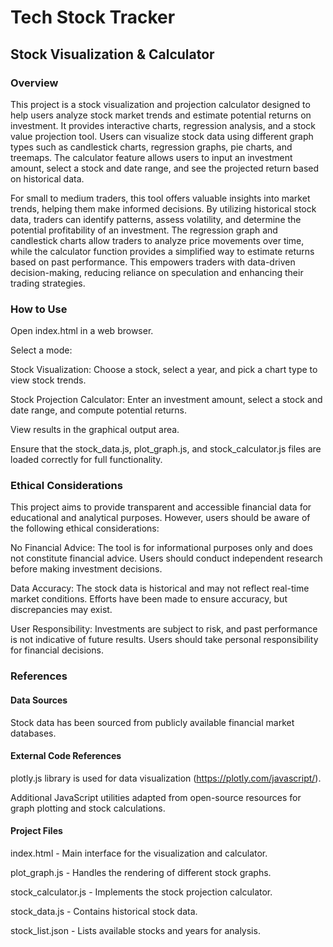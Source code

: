 # Tech Stock Tracker
## Stock Visualization & Calculator
 
### Overview

This project is a stock visualization and projection calculator designed to help users analyze stock market trends and estimate potential returns on investment. It provides interactive charts, regression analysis, and a stock value projection tool. Users can visualize stock data using different graph types such as candlestick charts, regression graphs, pie charts, and treemaps. The calculator feature allows users to input an investment amount, select a stock and date range, and see the projected return based on historical data.

For small to medium traders, this tool offers valuable insights into market trends, helping them make informed decisions. By utilizing historical stock data, traders can identify patterns, assess volatility, and determine the potential profitability of an investment. The regression graph and candlestick charts allow traders to analyze price movements over time, while the calculator function provides a simplified way to estimate returns based on past performance. This empowers traders with data-driven decision-making, reducing reliance on speculation and enhancing their trading strategies.

### How to Use

Open index.html in a web browser.

Select a mode:

Stock Visualization: Choose a stock, select a year, and pick a chart type to view stock trends.

Stock Projection Calculator: Enter an investment amount, select a stock and date range, and compute potential returns.

View results in the graphical output area.

Ensure that the stock_data.js, plot_graph.js, and stock_calculator.js files are loaded correctly for full functionality.

### Ethical Considerations

This project aims to provide transparent and accessible financial data for educational and analytical purposes. However, users should be aware of the following ethical considerations:

No Financial Advice: The tool is for informational purposes only and does not constitute financial advice. Users should conduct independent research before making investment decisions.

Data Accuracy: The stock data is historical and may not reflect real-time market conditions. Efforts have been made to ensure accuracy, but discrepancies may exist.

User Responsibility: Investments are subject to risk, and past performance is not indicative of future results. Users should take personal responsibility for financial decisions.

### References

#### Data Sources

Stock data has been sourced from publicly available financial market databases.

#### External Code References

plotly.js library is used for data visualization (https://plotly.com/javascript/).

Additional JavaScript utilities adapted from open-source resources for graph plotting and stock calculations.

#### Project Files

index.html - Main interface for the visualization and calculator.

plot_graph.js - Handles the rendering of different stock graphs.

stock_calculator.js - Implements the stock projection calculator.

stock_data.js - Contains historical stock data.

stock_list.json - Lists available stocks and years for analysis.

